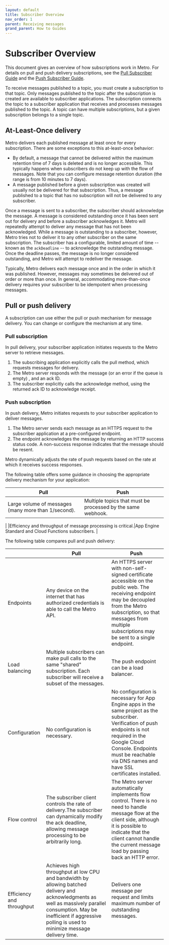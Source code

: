 ```yaml
---
layout: default
title: Subscriber Overview
nav_order: 1
parent: Receiving messages
grand_parent: How to Guides
---
```


# Subscriber Overview

This document gives an overview of how subscriptions work in  Metro. For details on pull and push delivery subscriptions, see the [Pull Subscriber Guide](pull.md) and the [Push Subscriber Guide](push.md).

To receive messages published to a topic, you must create a subscription to that topic. Only messages published to the topic after the subscription is created are available to subscriber applications. The subscription connects the topic to a subscriber application that receives and processes messages published to the topic. A topic can have multiple subscriptions, but a given subscription belongs to a single topic.

## At-Least-Once delivery
Metro delivers each published message at least once for every subscription. There are some exceptions to this at-least-once behavior:

- By default, a message that cannot be delivered within the maximum retention time of 7 days is deleted and is no longer accessible. This typically happens when subscribers do not keep up with the flow of messages. Note that you can configure message retention duration (the range is from 10 minutes to 7 days).
- A message published before a given subscription was created will usually not be delivered for that subscription. Thus, a message published to a topic that has no subscription will not be delivered to any subscriber.

Once a message is sent to a subscriber, the subscriber should acknowledge the message. A message is considered outstanding once it has been sent out for delivery and before a subscriber acknowledges it. Metro will repeatedly attempt to deliver any message that has not been acknowledged. While a message is outstanding to a subscriber, however, Metro tries not to deliver it to any other subscriber on the same subscription. The subscriber has a configurable, limited amount of time -- known as the `ackDeadline` -- to acknowledge the outstanding message. Once the deadline passes, the message is no longer considered outstanding, and Metro will attempt to redeliver the message.

Typically, Metro delivers each message once and in the order in which it was published. However, messages may sometimes be delivered out of order or more than once. In general, accommodating more-than-once delivery requires your subscriber to be idempotent when processing messages.


## Pull or push delivery
A subscription can use either the pull or push mechanism for message delivery. You can change or configure the mechanism at any time.

### Pull subscription

In pull delivery, your subscriber application initiates requests to the Metro server to retrieve messages.

1. The subscribing application explicitly calls the pull method, which requests messages for delivery.
2. The Metro server responds with the message (or an error if the queue is empty) , and an ack ID.
3. The subscriber explicitly calls the acknowledge method, using the returned ack ID to acknowledge receipt.

### Push subscription
In push delivery, Metro initiates requests to your subscriber application to deliver messages.

1. The Metro server sends each message as an HTTPS request to the subscriber application at a pre-configured endpoint.
2. The endpoint acknowledges the message by returning an HTTP success status code. A non-success response indicates that the message should be resent.

Metro dynamically adjusts the rate of push requests based on the rate at which it receives success responses.

The following table offers some guidance in choosing the appropriate delivery mechanism for your application:

|Pull|Push|
|---|---|
|Large volume of messages (many more than 1/second).|Multiple topics that must be processed by the same webhook.
|
|Efficiency and throughput of message processing is critical.|App Engine Standard and Cloud Functions subscribers.
|

The following table compares pull and push delivery:

|	|Pull|Push|
|---|---|---|
|Endpoints|Any device on the internet that has authorized credentials is able to call the Metro API.|An HTTPS server with non-self-signed certificate accessible on the public web. The receiving endpoint may be decoupled from the Metro subscription, so that messages from multiple subscriptions may be sent to a single endpoint.|
|Load balancing|Multiple subscribers can make pull calls to the same "shared" subscription. Each subscriber will receive a subset of the messages.|The push endpoint can be a load balancer.|
|Configuration|No configuration is necessary.|No configuration is necessary for App Engine apps in the same project as the subscriber.</br>Verification of push endpoints is not required in the Google Cloud Console. Endpoints must be reachable via DNS names and have SSL certificates installed.|
|Flow control|The subscriber client controls the rate of delivery.The subscriber can dynamically modify the ack deadline, allowing message processing to be arbitrarily long.|The Metro server automatically implements flow control. There is no need to handle message flow at the client side, although it is possible to indicate that the client cannot handle the current message load by passing back an HTTP error.|
|Efficiency and throughput|Achieves high throughput at low CPU and bandwidth by allowing batched delivery and acknowledgments as well as massively parallel consumption. May be inefficient if aggressive polling is used to minimize message delivery time.|Delivers one message per request and limits maximum number of outstanding messages.|
